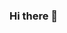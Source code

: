 ### Hi there 👋

<!--
**Kirat30/Kirat30** is a ✨ _special_ ✨ repository because its `README.md` (this file) appears on your GitHub profile.

##Here are some ideas to get you started:

- 🔭 I’m currently working on **Data Science** and **Machine Learning** Projects
- 🌱 I’m currently learning **Deep Learning**
- 👯 I’m looking to collaborate on ML Projects
- 🤔 I’m looking for help with Computer Vision
- 💬 Ask me about Analytics, Data Science and ML 
- 📫 How to reach me: Here  is a link to my [LinkedIn profile](https://www.linkedin.com/in/kirt-preet-singh-b9a40516a/), or you can reach me at kirtpreetsingh30@gmail.com
- 😄 Pronouns: him/he
- ⚡ Fun fact: I sometimes prefer R over python :P
-->
